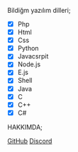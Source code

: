 Bildiğm yazılım dilleri;
- [x] Php 
- [x] Html
- [x] Css
- [x] Python
- [x] Javacsrpit
- [x] Node.js
- [x] E.js
- [x] Shell
- [x] Java
- [x] C
- [X] C++
- [X] C#

HAKKIMDA;

[GitHub](https://github.com/Rahibe/)
[Discord](https://discord/user/689977464663179309)
